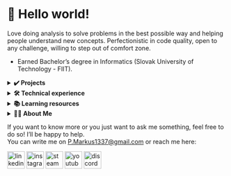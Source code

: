 # 👋 Hello world!
Love doing analysis to solve problems in the best possible way and helping people understand new concepts. Perfectionistic in code quality, open to any challenge, willing to step out of comfort zone.
 - Earned Bachelor’s degree in Informatics (Slovak University of Technology - FIIT).

<details>
 <summary><b>✔️ Projects</b></summary>

 #### **Interactive tutorials in machine learning (2018)**
 <img src="https://github.com/freezpmark/Machine-Learning/blob/master/Dash_app3.jpg" align="right" width="300" height="192"/>
 <p align="justify">Created a web application that provides interactive and extensive visualizations of Naive Bayes classifier allowing us to deeply track its computational processes. Used a freshly released Dash framework in which the functionalities I used were not documented well yet. Along with this, I’ve explained the fundamentals of ML in Bachelor's thesis and created an introductory tutorial for machine learning text classification methods in ipynb document. (Python, Dash framework, Jupyter Notebook, HTML, CSS)</p>

 #### **Artificial Intelligence algorithms (2020)**
 <img src="https://github.com/freezpmark/Artificial-Intelligence/blob/master/animation.gif" align='right' width='300' height='158'/>
 <p align="justify">Created an app that produces GIF animation that visualizes: creation of map in Zen garden approach, shortest path visiting all destinations, deducing new facts from facts that are being collected at certain destinations. The intention behind this project was to improve Python coding skills while practising implementation of some of the most widely mentioned algorithms in AI that don't use machine learning techniques. (Python)</p>

 #### **Deep Learning (?)**
 </details>

<details>
 <summary><b>🛠️ Technical experience</b></summary>

  - **Development:** Python (Odoo ERP Software Development, Google/Discord API), C, C++, Java, PostgreSQL, HTML, CSS, JavaScript
  - **Tools:** VSCode, PyCharm, Git, GitHub/Lab, Jupyter, Heroku
  - **Interests:** Algorithms, AI (Machine/Deep Learning, NLP, Data Science), Python (NumPy, Pandas, Matplotlib, Sklearn, Dash, Tensorflow, PyTorch, spaCy)

[![Top Langs](https://github-readme-stats.vercel.app/api/top-langs/?username=freezpmark&layout=compact&hide=html)](https://github.com/anuraghazra/github-readme-stats)
</details>

<details>
 <summary><b>📚 Learning resources</b></summary>
 
 #### Books:
 ✔️ Programming in Python 3 (Mark Summerfield)
 ✔️ Building Chatbots with Python (Sumit Raj)
 📝 Neural Networks From Scratch (Harrison Kinsley & Daniel Kukiela)
 📝 Hands-on Machine Learning with Scikit-Learn, Keras & Tensorflow (Aurélien Géron)  

 #### Coursera courses:
 ✔️ Machine Learning (2012) (61 hrs)  
 ✔️ Machine Learning: Classification (21 hrs)  
 ✔️ Learning How to Learn (15 hrs)  
 ✔️ AI For Everyone (12 hrs)  
 📝 Algorithms Specialization (64 hrs)
 📝 Mathematics for Machine Learning Specialization (64 hrs)
 📝 Applied Data Science with Python Specialization (140 hrs)
 📝 Machine Learning (2022) (?)
 ✔️ Deep Learning Specialization (180 hrs)  
 ✔️ Natural Language Processing Specialization (128 hrs)

 #### Youtube channels:
 📝 Sentdex, Corey Shafer, Python Programmer, Real Python, Data School, Freecodecamp, Tech With Tim, CS Dojo, TechLead, Daniel Bourke
</details>

<details>
 <summary><b>💁‍♂️ About Me</b></summary>
 
 Ever since childhood, one of the things that always got my attention was Artificial Intelligence. Despite the fact it was just from a game, I have always found simulation of any kind of human behavior fascinating. These kinds of modern technologies will play a big part in shaping the future, and I believe and hope in a good way!

 I've picked this domain for my Bachelor thesis project that was about making a tutorial for explaining two text classification algorithms. Using the framework Dash that was just released at that time, I was able to provide extensive interactive visualizations on a web application that was allowing us to track computational processes behind the algorithm.
 I've been enjoying the whole process of implementing it a lot and did even more than I was asked to mainly because:
 - I love teaching and helping people understand how things work
 - I love doing analysis to solve problems in the best possible way
 - Learning and doing things I am passionate about

 When I started working on this project in Python for the first time, I realized that this language will suit my needs the best for programming. 
I've started my journey with Python and set a new goal to become an expert with this language. I like to dedicate myself to work for the goals I've set for myself until I succeed. So even after working hours, I tend to continue writing code at home. Recently I've been working on Discord bots, algorithms, and an app for practicing the Korean language. All during which I'm trying to uncover and learn new concepts of Python I haven't been yet familiar with.

 I also like learning and speaking English. I've been attending conversational English camps as a volunteer and lived in London for 8 months right after high school to work and improve my level. During my first job I became interested in Korean language and culture. After saving some money, I’ve decided to move to South Korea and I’m currently looking for a way to work there.

 **My other interests:**
  - Guitar, Photography, Youtube
  - Physical/Mental Health
  - PC/Board Games

</details>


 If you want to know more or you just want to ask me something, feel free to do so! I’ll be happy to help.  
 You can write me on P.Markus1337@gmail.com or reach me here:

[<img src='https://cdn.jsdelivr.net/npm/simple-icons@3.0.1/icons/linkedin.svg' alt='linkedin' height='40'>](https://www.linkedin.com/in/freezpmark/)
[<img src='https://cdn.jsdelivr.net/npm/simple-icons@3.0.1/icons/instagram.svg' alt='instagram' height='40'>](https://www.instagram.com/freezpmark/)
[<img src='https://cdn.jsdelivr.net/npm/simple-icons@3.0.1/icons/steam.svg' alt='steam' height='40'>](https://steamcommunity.com/id/freezpmark/)
[<img src='https://cdn.jsdelivr.net/npm/simple-icons@3.0.1/icons/youtube.svg' alt='youtube' height='40'>](https://www.youtube.com/channel/UCZNX8ott8G_Fhu39ReKOYuQ/) [<img src='https://cdn.jsdelivr.net/npm/simple-icons@3.0.1/icons/discord.svg' alt='discord' height='40'>](https://discord.gg/pdGDJbR)

</details>
